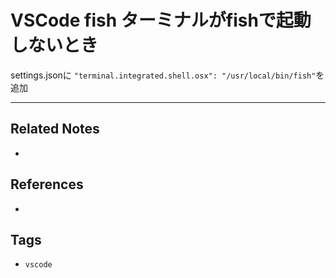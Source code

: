 # VSCode fish ターミナルがfishで起動しないとき
settings.jsonに
`"terminal.integrated.shell.osx": "/usr/local/bin/fish"`を追加

---
## Related Notes
- 

## References
- 

## Tags
- `vscode` 